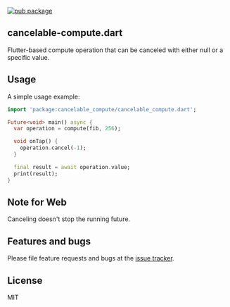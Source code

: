 [![pub package](https://img.shields.io/pub/v/cancelable_compute.svg)](https://pub.dev/packages/cancelable_compute)

## cancelable-compute.dart

Flutter-based compute operation that can be canceled with either null or a specific value.

## Usage

A simple usage example:

```dart
import 'package:cancelable_compute/cancelable_compute.dart';

Future<void> main() async {
  var operation = compute(fib, 256);

  void onTap() {
    operation.cancel(-1);
  }

  final result = await operation.value;
  print(result);
}
```

## Note for Web

Canceling doesn't stop the running future.

## Features and bugs

Please file feature requests and bugs at the [issue tracker][tracker].

[tracker]: https://github.com/ykmnkmi/cancelable-compute.dart/issues

## License

MIT
